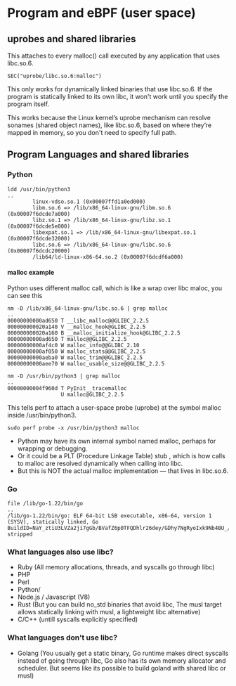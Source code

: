# Program and eBPF (user space)

## uprobes and shared libraries
This attaches to every malloc() call executed by any application that uses libc.so.6. 
```
SEC("uprobe/libc.so.6:malloc")
```
This only works for dynamically linked binaries that use libc.so.6. If the program is statically linked to its own libc, it won't work until you specify the program itself.

This works because the Linux kernel’s uprobe mechanism can resolve sonames (shared object names), like libc.so.6, based on where they’re mapped in memory, so you don't need to specify full path.


## Program Languages and shared libraries
### Python
```
ldd /usr/bin/python3
..
        linux-vdso.so.1 (0x00007ffd1a0ed000)
        libm.so.6 => /lib/x86_64-linux-gnu/libm.so.6 (0x00007f6dcde7a000)
        libz.so.1 => /lib/x86_64-linux-gnu/libz.so.1 (0x00007f6dcde5e000)
        libexpat.so.1 => /lib/x86_64-linux-gnu/libexpat.so.1 (0x00007f6dcde32000)
        libc.so.6 => /lib/x86_64-linux-gnu/libc.so.6 (0x00007f6dcdc20000)
        /lib64/ld-linux-x86-64.so.2 (0x00007f6dcdf6a000)
```
#### malloc example
Python uses different malloc call, which is like a wrap over libc maloc, you can see this
```
nm -D /lib/x86_64-linux-gnu/libc.so.6 | grep malloc
..
00000000000ad650 T __libc_malloc@@GLIBC_2.2.5
000000000020a140 V __malloc_hook@GLIBC_2.2.5
000000000020a160 B __malloc_initialize_hook@GLIBC_2.2.5
00000000000ad650 T malloc@@GLIBC_2.2.5
00000000000af4c0 W malloc_info@@GLIBC_2.10
00000000000af050 W malloc_stats@@GLIBC_2.2.5
00000000000aeba0 W malloc_trim@@GLIBC_2.2.5
00000000000aee70 W malloc_usable_size@@GLIBC_2.2.5

nm -D /usr/bin/python3 | grep malloc
..
00000000004f960d T PyInit__tracemalloc
                 U malloc@GLIBC_2.2.5
```
This tells perf to attach a user-space probe (uprobe) at the symbol malloc inside /usr/bin/python3.
```
sudo perf probe -x /usr/bin/python3 malloc
```
- Python may have its own internal symbol named malloc, perhaps for wrapping or debugging.
- Or it could be a PLT (Procedure Linkage Table) stub , which is how calls to malloc are resolved dynamically when calling into libc.
- But this is NOT the actual malloc implementation — that lives in libc.so.6.
### Go
```
file /lib/go-1.22/bin/go
..
/lib/go-1.22/bin/go: ELF 64-bit LSB executable, x86-64, version 1 (SYSV), statically linked, Go BuildID=NaY_ztiU3LVZa2ji7gGb/BVafZ6p0TFQDhlr26dey/GDhy7NgRyoIxk9Nb4BU_/OzCYuwTwGmoJDQmAoNlQ, stripped
```
### What languages also use libc?
- Ruby (All memory allocations, threads, and syscalls go through libc)
- PHP
- Perl
- Python/
- Node.js / Javascript (V8)
- Rust (But you can build no_std binaries that avoid libc, The musl target allows statically linking with musl, a lightweight libc alternative)
- C/C++ (untill syscalls explicitly specified)
### What languages don't use libc?
- Golang (You usually get a static binary, Go runtime makes direct syscalls instead of going through libc, Go also has its own memory allocator and scheduler. But seems like its possible to build goland with shared libc or musl)

